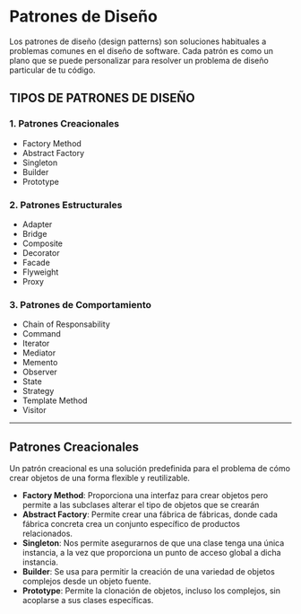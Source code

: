 # Patrones de Diseño
Los patrones de diseño (design patterns) son soluciones
habituales a problemas comunes en el diseño de
software. Cada patrón es como un plano que se
puede personalizar para resolver un problema de
diseño particular de tu código.

## TIPOS DE PATRONES DE DISEÑO
### 1. Patrones Creacionales
- Factory Method
- Abstract Factory
- Singleton
- Builder
- Prototype

### 2. Patrones Estructurales
- Adapter
- Bridge
- Composite
- Decorator
- Facade
- Flyweight
- Proxy

### 3. Patrones de Comportamiento
- Chain of Responsability
- Command
- Iterator
- Mediator
- Memento
- Observer
- State
- Strategy
- Template Method
- Visitor

---

## Patrones Creacionales
Un patrón creacional es una solución predefinida para el problema de cómo crear objetos de una forma flexible y reutilizable.

- <b>Factory Method</b>: 
Proporciona una interfaz para crear objetos pero permite a las subclases alterar el tipo de objetos que se crearán
- <b>Abstract Factory</b>:
Permite crear una fábrica de fábricas, donde cada fábrica concreta crea un conjunto específico de productos relacionados. 
- <b>Singleton</b>:
Nos permite asegurarnos de que una clase tenga una única instancia, a la vez que proporciona un punto de acceso global a dicha instancia.
- <b>Builder</b>:
Se usa para permitir la creación de una variedad de objetos complejos desde un objeto fuente.
- <b>Prototype</b>:
Permite la clonación de objetos, incluso los complejos, sin acoplarse a sus clases específicas.